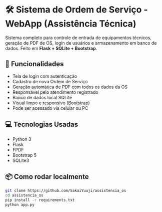 # 🛠️ Sistema de Ordem de Serviço - WebApp (Assistência Técnica)

Sistema completo para controle de entrada de equipamentos técnicos, geração de PDF de OS, login de usuários e armazenamento em banco de dados. Feito em **Flask + SQLite + Bootstrap**.

## 🚀 Funcionalidades

- Tela de login com autenticação
- Cadastro de nova Ordem de Serviço
- Geração automática de PDF com todos os dados da OS
- Responsável pelo atendimento registrado
- Banco de dados local SQLite
- Visual limpo e responsivo (Bootstrap)
- Pode ser acessado via celular ou PC

## 💻 Tecnologias Usadas

- Python 3
- Flask
- FPDF
- Bootstrap 5
- SQLite3

## 📦 Como rodar localmente

```bash
git clone https://github.com/SakaiYuuji/assistencia_os
cd assistencia_os
pip install -r requirements.txt
python app.py
